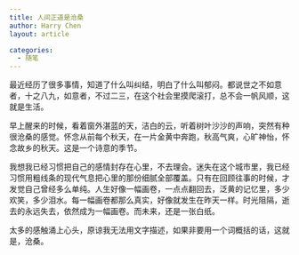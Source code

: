 ```yaml
---
title: 人间正道是沧桑
author: Harry Chen
layout: article

categories:
  - 随笔
---
```


  最近经历了很多事情，知道了什么叫纠结，明白了什么叫郁闷。都说世之不如意者，十之八九，如意者，不过二三，在这个社会里摸爬滚打，总不会一帆风顺，这就是生活。

  早上醒来的时候，看着窗外湛蓝的天，洁白的云，听着树叶沙沙的声响，突然有种很沧桑的感觉。怀念从前每个秋天，在一片金黄中奔跑，秋高气爽，心旷神怡，怀念故乡的秋天。这是一个诗意的季节。

  我想我已经习惯把自己的感情封存在心里，不去理会。迷失在这个城市里，我已经习惯用粗线条的现代气息把心里的那份细腻全部覆盖。只有在回顾往事的时候，才发觉自己曾经多么单纯。人生好像一幅画卷，一点点翻回去，泛黄的记忆里，多少欢笑，多少泪水。每一幅画卷都那么真实，好像就发生在昨天一样。时光阻隔，逝去的永远失去，依然成为一幅画卷。而未来，还是一张白纸。

  太多的感触涌上心头，原谅我无法用文字描述，如果非要用一个词概括的话，这就是，沧桑。
